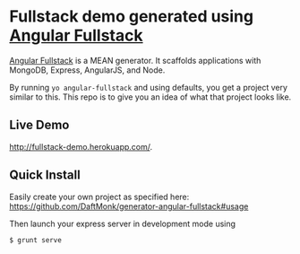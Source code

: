 # Fullstack demo generated using [Angular Fullstack][1]

[Angular Fullstack][1] is a MEAN generator. It scaffolds applications with MongoDB, Express, AngularJS, and Node. 

By running `yo angular-fullstack` and using defaults, you get a project very similar to this. This repo is to give you an idea of what that project looks like.

## Live Demo

http://fullstack-demo.herokuapp.com/. 

## Quick Install

Easily create your own project as specified here: https://github.com/DaftMonk/generator-angular-fullstack#usage

Then launch your express server in development mode using

    $ grunt serve

  [1]: https://github.com/DaftMonk/generator-angular-fullstack